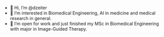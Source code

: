 - 👋 Hi, I’m @dzeiter
- 👀 I’m interested in Biomedical Engineering, AI in medicine and medical research in general.
- 🌱 I’m open for work and just finished my MSc in Biomedical Engineering with major in Image-Guided Therapy.
<!---
- 💞️ I’m looking to collaborate on ...
- 📫 How to reach me ...
--->

<!---
dzeiter/dzeiter is a ✨ special ✨ repository because its `README.md` (this file) appears on your GitHub profile.
You can click the Preview link to take a look at your changes.
--->
